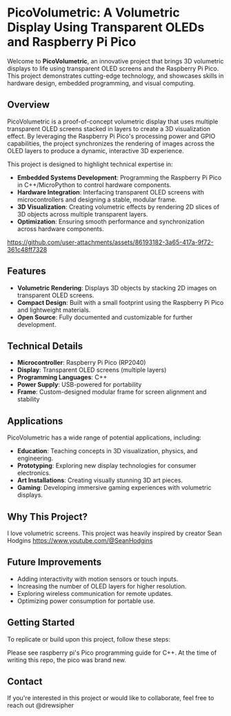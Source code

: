 # PicoVolumetric: A Volumetric Display Using Transparent OLEDs and Raspberry Pi Pico

Welcome to **PicoVolumetric**, an innovative project that brings 3D volumetric displays to life using transparent OLED screens and the Raspberry Pi Pico. This project demonstrates cutting-edge technology, and showcases skills in hardware design, embedded programming, and visual computing.

## Overview

PicoVolumetric is a proof-of-concept volumetric display that uses multiple transparent OLED screens stacked in layers to create a 3D visualization effect. By leveraging the Raspberry Pi Pico's processing power and GPIO capabilities, the project synchronizes the rendering of images across the OLED layers to produce a dynamic, interactive 3D experience.

This project is designed to highlight technical expertise in:

- **Embedded Systems Development**: Programming the Raspberry Pi Pico in C++/MicroPython to control hardware components.
- **Hardware Integration**: Interfacing transparent OLED screens with microcontrollers and designing a stable, modular frame.
- **3D Visualization**: Creating volumetric effects by rendering 2D slices of 3D objects across multiple transparent layers.
- **Optimization**: Ensuring smooth performance and synchronization across hardware components.


https://github.com/user-attachments/assets/86193182-3a65-417a-9f72-361c48ff7328


## Features

- **Volumetric Rendering**: Displays 3D objects by stacking 2D images on transparent OLED screens.
- **Compact Design**: Built with a small footprint using the Raspberry Pi Pico and lightweight materials.
- **Open Source**: Fully documented and customizable for further development.

## Technical Details

- **Microcontroller**: Raspberry Pi Pico (RP2040)
- **Display**: Transparent OLED screens (multiple layers)
- **Programming Languages**: C++
- **Power Supply**: USB-powered for portability
- **Frame**: Custom-designed modular frame for screen alignment and stability

## Applications

PicoVolumetric has a wide range of potential applications, including:

- **Education**: Teaching concepts in 3D visualization, physics, and engineering.
- **Prototyping**: Exploring new display technologies for consumer electronics.
- **Art Installations**: Creating visually stunning 3D art pieces.
- **Gaming**: Developing immersive gaming experiences with volumetric displays.

## Why This Project?

I love volumetric screens. This project was heavily inspired by creator Sean Hodgins https://www.youtube.com/@SeanHodgins

## Future Improvements

- Adding interactivity with motion sensors or touch inputs.
- Increasing the number of OLED layers for higher resolution.
- Exploring wireless communication for remote updates.
- Optimizing power consumption for portable use.

## Getting Started

To replicate or build upon this project, follow these steps:

Please see raspberry pi's Pico programming guide for C++. At the time of writing this repo, the pico was brand new.

## Contact

If you're interested in this project or would like to collaborate, feel free to reach out @drewsipher

